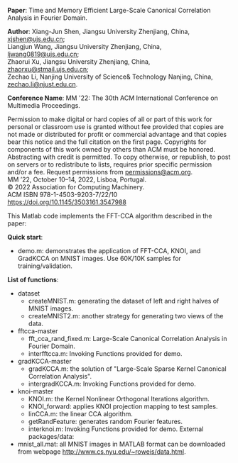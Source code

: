 **Paper**: Time and Memory Efficient Large-Scale Canonical Correlation Analysis in Fourier Domain.

**Author**: Xiang-Jun Shen, Jiangsu University Zhenjiang, China, xjshen@ujs.edu.cn;  
    Liangjun Wang, Jiangsu University Zhenjiang, China, ljwang0819@ujs.edu.cn;   
    Zhaorui Xu, Jiangsu University Zhenjiang, China, zhaorxu@stmail.ujs.edu.cn;   
    Zechao Li, Nanjing University of Science& Technology Nanjing, China, zechao.li@njust.edu.cn.   
  
**Conference Name**: MM '22: The 30th ACM International Conference on Multimedia Proceedings.

Permission to make digital or hard copies of all or part of this work for personal or classroom use is granted without fee provided that copies are not made or distributed for profit or commercial advantage and that copies bear this notice and the full citation on the first page. Copyrights for components of this work owned by others than ACM must be honored. Abstracting with credit is permitted. To copy otherwise, or republish, to post on servers or to redistribute to lists, requires prior specific permission and/or a fee. Request permissions from permissions@acm.org.  
MM ’22, October 10–14, 2022, Lisboa, Portugal.  
© 2022 Association for Computing Machinery.  
ACM ISBN 978-1-4503-9203-7/22/10   
https://doi.org/10.1145/3503161.3547988   

This Matlab code implements the FFT-CCA algorithm described in the paper:  

**Quick start**:
- demo.m: demonstrates the application of FFT-CCA, KNOI, and GradKCCA on MNIST images.
  Use 60K/10K samples for training/validation.

**List of functions**:
- dataset
  - createMNIST.m: generating the dataset of left and right halves of MNIST images.
  - createMNIST2.m: another strategy for generating two views of the data.
- fftcca-master
  - fft_cca_rand_fixed.m: Large-Scale Canonical Correlation Analysis in Fourier Domain.
  - interfftcca.m: Invoking Functions provided for demo.
- gradKCCA-master
  - gradKCCA.m: the solution of "Large-Scale Sparse Kernel Canonical Correlation Analysis".
  - intergradKCCA.m: Invoking Functions provided for demo.
- knoi-master
  - KNOI.m: the Kernel Nonlinear Orthogonal Iterations algorithm.
  - KNOI_forward: applies KNOI projection mapping to test samples.
  - linCCA.m: the linear CCA algorithm.
  - getRandFeature: generates random Fourier features.
  - interknoi.m: Invoking Functions provided for demo.
External packages/data:
- mnist_all.mat: all MNIST images in MATLAB format can be downloaded from 
  webpage http://www.cs.nyu.edu/~roweis/data.html.
